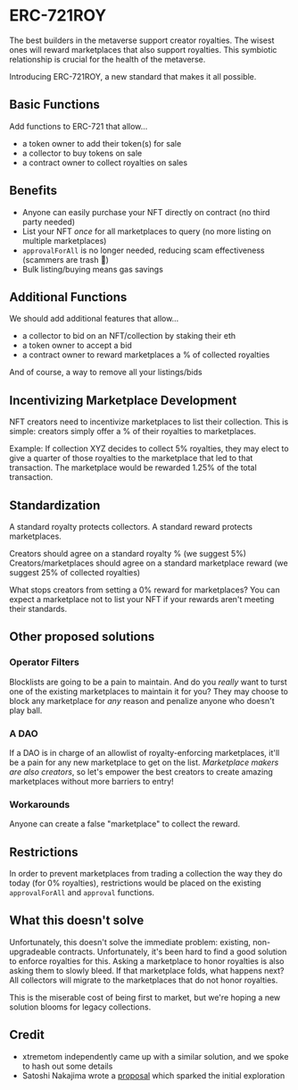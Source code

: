 # ERC-721ROY

The best builders in the metaverse support creator royalties. The wisest ones will reward marketplaces that also support royalties. This symbiotic relationship is crucial for the health of the metaverse.

Introducing ERC-721ROY, a new standard that makes it all possible.

## Basic Functions

Add functions to ERC-721 that allow…
* a token owner to add their token(s) for sale
* a collector to buy tokens on sale
* a contract owner to collect royalties on sales

## Benefits

* Anyone can easily purchase your NFT directly on contract (no third party needed)
* List your NFT *once* for all marketplaces to query (no more listing on multiple marketplaces)
* `approvalForAll` is no longer needed, reducing scam effectiveness (scammers are trash 🤮)
* Bulk listing/buying means gas savings

## Additional Functions

We should add additional features that allow…
* a collector to bid on an NFT/collection by staking their eth
* a token owner to accept a bid
* a contract owner to reward marketplaces a % of collected royalties

And of course, a way to remove all your listings/bids

## Incentivizing Marketplace Development

NFT creators need to incentivize marketplaces to list their collection. This is simple: creators simply offer a % of their royalties to marketplaces.

Example: If collection XYZ decides to collect 5% royalties, they may elect to give a quarter of those royalties to the marketplace that led to that transaction. The marketplace would be rewarded 1.25% of the total transaction.

## Standardization

A standard royalty protects collectors. A standard reward protects marketplaces.

Creators should agree on a standard royalty % (we suggest 5%)
Creators/marketplaces should agree on a standard marketplace reward (we suggest 25% of collected royalties)

What stops creators from setting a 0% reward for marketplaces? You can expect a marketplace not to list your NFT if your rewards aren't meeting their standards.

## Other proposed solutions

### Operator Filters

Blocklists are going to be a pain to maintain. And do you *really* want to turst one of the existing marketplaces to maintain it for you? They may choose to block any marketplace for *any* reason and penalize anyone who doesn't play ball.

### A DAO

If a DAO is in charge of an allowlist of royalty-enforcing marketplaces, it'll be a pain for any new marketplace to get on the list. *Marketplace makers are also creators*, so let's empower the best creators to create amazing marketplaces without more barriers to entry!

### Workarounds

Anyone can create a false "marketplace" to collect the reward.

## Restrictions

In order to prevent marketplaces from trading a collection the way they do today (for 0% royalties), restrictions would be placed on the existing `approvalForAll` and `approval` functions.

## What this doesn't solve

Unfortunately, this doesn't solve the immediate problem: existing, non-upgradeable contracts. Unfortunately, it's been hard to find a good solution to enforce royalties for this. Asking a marketplace to honor royalties is also asking them to slowly bleed. If that marketplace folds, what happens next? All collectors will migrate to the marketplaces that do not honor royalties.

This is the miserable cost of being first to market, but we're hoping a new solution blooms for legacy collections.

## Credit

* xtremetom independently came up with a similar solution, and we spoke to hash out some details
* Satoshi Nakajima wrote a [proposal](https://hackmd.io/@snakajima/BJqG3fkSo) which sparked the initial exploration
